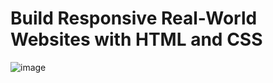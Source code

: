 # Build Responsive Real-World Websites with HTML and CSS
![image](https://user-images.githubusercontent.com/89419013/176979084-5222a13c-e4ce-4b3b-9411-d1856f975fc9.png)
